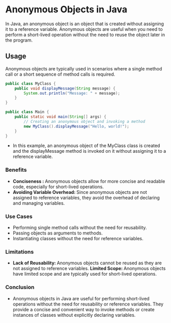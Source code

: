 # Anonymous Objects in Java

In Java, an anonymous object is an object that is created without assigning it to a reference variable. Anonymous objects are useful when you need to perform a short-lived operation without the need to reuse the object later in the program.

## Usage

Anonymous objects are typically used in scenarios where a single method call or a short sequence of method calls is required.

```java
public class MyClass {
    public void displayMessage(String message) {
        System.out.println("Message: " + message);
    }
}

public class Main {
    public static void main(String[] args) {
        // Creating an anonymous object and invoking a method
        new MyClass().displayMessage("Hello, world!");
    }
}
```

- In this example, an anonymous object of the MyClass class is created and the displayMessage method is invoked on it without assigning it to a reference variable.

### Benefits

- <b>Conciseness : </b> Anonymous objects allow for more concise and readable code, especially for short-lived operations.
- <b>Avoiding Variable Overhead: </b> Since anonymous objects are not assigned to reference variables, they avoid the overhead of declaring and managing variables.

### Use Cases

- Performing single method calls without the need for reusability.
- Passing objects as arguments to methods.
- Instantiating classes without the need for reference variables.

### Limitations

- <b>Lack of Reusability: </b> Anonymous objects cannot be reused as they are not assigned to reference variables.
  <b>Limited Scope: </b> Anonymous objects have limited scope and are typically used for short-lived operations.

### Conclusion

- Anonymous objects in Java are useful for performing short-lived operations without the need for reusability or reference variables. They provide a concise and convenient way to invoke methods or create instances of classes without explicitly declaring variables.
